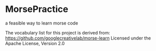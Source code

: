 # MorsePractice
a feasible way to learn morse code



The vocabulary list for this project is derived from:
  https://github.com/googlecreativelab/morse-learn
  Licensed under the Apache License, Version 2.0

